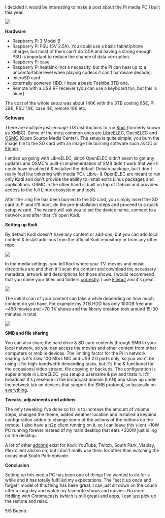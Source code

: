 
I decided it would be interesting to make a post about the Pi media PC I built this year.

![](https://i.imgur.com/o6S1I1n.png)

**Hardware**

- Raspberry Pi 3 Model B
- Raspberry Pi PSU (5V 2.5A). You could use a basic tablet/phone charger, but most of them can't do 2.5A and having a strong enough PSU is important to reduce the chance of data corruption.
- Raspberry Pi case
- Raspberry Pi heatsink (not a necessity, but the Pi can heat up to a uncomfortable level when playing codecs it can't hardware decode).
- microSD card
- externally powered HDD. I have a basic Toshiba 3TB one.
- Remote with a USB RF receiver (you can use a keyboard too, but this is nicer)

The cost of the whole setup was about 140€ with the 3TB costing 85€, Pi 29€, PSU 10€, case 4€, remote 10€ etc.

**Software**

There are multiple *just-enough-OS* distributions to run [Kodi](https://kodi.tv/) (formerly known as XMBC). Some of the most common ones are [LibreELEC](https://libreelec.tv/), OpenELEC and [OSMC](https://osmc.tv/) (Open Source Media Center).
The setup is quite simple: you burn the image file to the SD card with an image file burning software such as DD or [Etcher](https://etcher.io/).

I ended up going with LibreELEC, since OpenELEC didn't seem to get any updates and OSMC's built-in implementation of SMB didn't work that well (I could have disabled it & installed the default Debian package, but I don't really feel like tinkering with media PC). Libre- & OpenELEC are meant to run only Kodi and don't provide the ability to install extra Linux packages and applications. OSMC in the other hand is built on top of Debian and provides access to the full Linux ecosystem and tools.

After the .img file has been burned to the SD card, you simply insert the SD card to Pi and it'll boot, do the pre-installation steps and proceed to a quick setup wizard. The wizard will ask you to set the device name, connect to a network and after that it'll open Kodi.

**Setting up Kodi**

By default Kodi doesn't have any content or add-ons, but you can add local content & install add-ons from the official Kodi repository or from any other repo.

![](https://i.imgur.com/380bmRo.jpg)

In the media settings, you tell Kodi where your TV, movies and music directories are and then it'll scan the content and download the necessary metadata, artwork and descriptions for those shows. I would recommend that you name your titles and folders [correctly](http://kodi.wiki/view/Naming_video_files/TV_shows). I use [Filebot](https://www.filebot.net/) and it's great.

![](https://i.imgur.com/jRNk5MQ.jpg)

The initial scan of your content can take a while depending on how much content do you have. For example my 3TB HDD has only 100GB free and ~450 movies and ~70 TV shows and the library creation took around 15-30 minutes in total.

![](https://i.imgur.com/8yphhQ5.jpg)

**SMB and file sharing**

 You can also share the hard drive & SD card contents through SMB in your local network, so you can access the movies and other content from other computers or mobile devices. The limiting factor for the Pi in network sharing is it's slow 100 Mb/s NIC and USB 2.0 ports only, so you won't be using it for high-bandwidth demanding tasks, but it's fine & functional for the occasional video stream, file copying or backups. The configuration is super simple in LibreELEC: you setup a username & pw and thats it. It'll broadcast it's presence in the broadcast domain (LAN) and show up under the network tab on devices that support the SMB protocol, so basically on [everything](https://en.wikipedia.org/wiki/List_of_products_that_support_SMB).

**Tweaks, adjustments and addons**

The only tweaking I've done so far is to increase the amount of volume steps, changed the theme, added weather location and installed a keybind configuration addon to change some of the actions of the buttons on the remote. I also have a p2p client running on it, so I can leave this silent ~10W PC running forever instead of my main desktop that eats +300W just idling on the desktop.

A lot of other [addons](https://kodi.tv/addons) exist for Kodi: YouTube, Twitch, South Park, Viaplay, Plex client and so on, but I don't really use them for other than watching the occasional South Park episode.

**Conclusion**

Setting up this media PC has been one of things I've wanted to do for a while and it has totally fulfilled my expectations. The "set it up once and forget" model of this thing has been great. I can just sit down on the couch after a long day and watch my favourite shows and movies. No more fiddling with Chromecasts (which is still great) and apps, I can just pick up the remote and relax.

5/5 Bueno.
